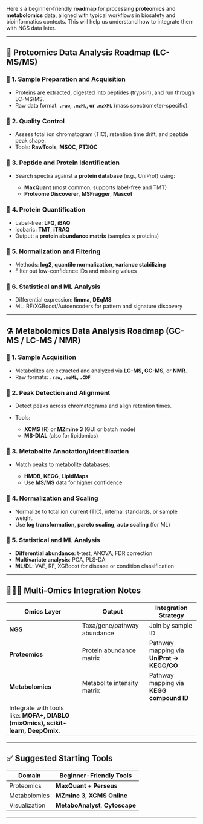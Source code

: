 Here's a beginner-friendly **roadmap** for processing **proteomics** and **metabolomics** data, aligned with typical workflows in biosafety and bioinformatics contexts. 
This will help us understand how to integrate them with NGS data later.

---

## 🧪 **Proteomics Data Analysis Roadmap (LC-MS/MS)**

### 🔹 **1. Sample Preparation and Acquisition**

* Proteins are extracted, digested into peptides (trypsin), and run through LC-MS/MS.
* Raw data format: **`.raw`, `.mzML`, or `.mzXML`** (mass spectrometer-specific).

### 🔹 **2. Quality Control**

* Assess total ion chromatogram (TIC), retention time drift, and peptide peak shape.
* Tools: **RawTools**, **MSQC**, **PTXQC**

### 🔹 **3. Peptide and Protein Identification**

* Search spectra against a **protein database** (e.g., UniProt) using:

  * **MaxQuant** (most common, supports label-free and TMT)
  * **Proteome Discoverer**, **MSFragger**, **Mascot**

### 🔹 **4. Protein Quantification**

* Label-free: **LFQ**, **iBAQ**
* Isobaric: **TMT**, **iTRAQ**
* Output: a **protein abundance matrix** (samples × proteins)

### 🔹 **5. Normalization and Filtering**

* Methods: **log2**, **quantile normalization**, **variance stabilizing**
* Filter out low-confidence IDs and missing values

### 🔹 **6. Statistical and ML Analysis**

* Differential expression: **limma**, **DEqMS**
* ML: RF/XGBoost/Autoencoders for pattern and signature discovery

---

## ⚗️ **Metabolomics Data Analysis Roadmap (GC-MS / LC-MS / NMR)**

### 🔹 **1. Sample Acquisition**

* Metabolites are extracted and analyzed via **LC-MS, GC-MS**, or **NMR**.
* Raw formats: **`.raw`, `.mzML`, `.CDF`**

### 🔹 **2. Peak Detection and Alignment**

* Detect peaks across chromatograms and align retention times.
* Tools:

  * **XCMS** (R) or **MZmine 3** (GUI or batch mode)
  * **MS-DIAL** (also for lipidomics)

### 🔹 **3. Metabolite Annotation/Identification**

* Match peaks to metabolite databases:

  * **HMDB**, **KEGG**, **LipidMaps**
  * Use **MS/MS** data for higher confidence

### 🔹 **4. Normalization and Scaling**

* Normalize to total ion current (TIC), internal standards, or sample weight.
* Use **log transformation**, **pareto scaling**, **auto scaling** (for ML)

### 🔹 **5. Statistical and ML Analysis**

* **Differential abundance**: t-test, ANOVA, FDR correction
* **Multivariate analysis**: PCA, PLS-DA
* **ML/DL**: VAE, RF, XGBoost for disease or condition classification

---

## 🧬🔗🧪 Multi-Omics Integration Notes

| Omics Layer                                                                      | Output                      | Integration Strategy                      |
| -------------------------------------------------------------------------------- | --------------------------- | ----------------------------------------- |
| **NGS**                                                                          | Taxa/gene/pathway abundance | Join by sample ID                         |
| **Proteomics**                                                                   | Protein abundance matrix    | Pathway mapping via **UniProt → KEGG/GO** |
| **Metabolomics**                                                                 | Metabolite intensity matrix | Pathway mapping via **KEGG compound ID**  |
| Integrate with tools like: **MOFA+, DIABLO (mixOmics), scikit-learn, DeepOmix**. |                             |                                           |

---

## ✅ Suggested Starting Tools

| Domain        | Beginner-Friendly Tools          |
| ------------- | -------------------------------- |
| Proteomics    | **MaxQuant** + **Perseus**       |
| Metabolomics  | **MZmine 3**, **XCMS Online**    |
| Visualization | **MetaboAnalyst**, **Cytoscape** |

---



